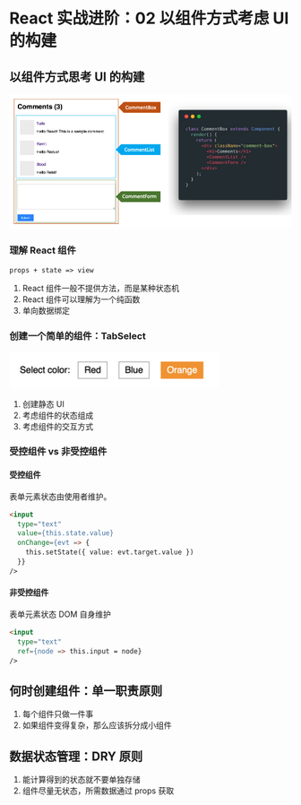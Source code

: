 # React 实战进阶：02 以组件方式考虑 UI 的构建

## 以组件方式思考 UI 的构建

![](./res/comments.png)

### 理解 React 组件

```
props + state => view
```

1. React 组件一般不提供方法，而是某种状态机
2. React 组件可以理解为一个纯函数
3. 单向数据绑定


### 创建一个简单的组件：TabSelect

![](./res/tab-select.png)

1. 创建静态 UI
2. 考虑组件的状态组成
3. 考虑组件的交互方式

### 受控组件 vs 非受控组件

#### 受控组件

表单元素状态由使用者维护。

```html
<input
  type="text"
  value={this.state.value}
  onChange={evt => {
    this.setState({ value: evt.target.value })
  }}
/>
```

#### 非受控组件

表单元素状态 DOM 自身维护

```html
<input
  type="text"
  ref={node => this.input = node}
/>
```



## 何时创建组件：单一职责原则

1. 每个组件只做一件事
2. 如果组件变得复杂，那么应该拆分成小组件


## 数据状态管理：DRY 原则

1. 能计算得到的状态就不要单独存储
2. 组件尽量无状态，所需数据通过 props 获取
